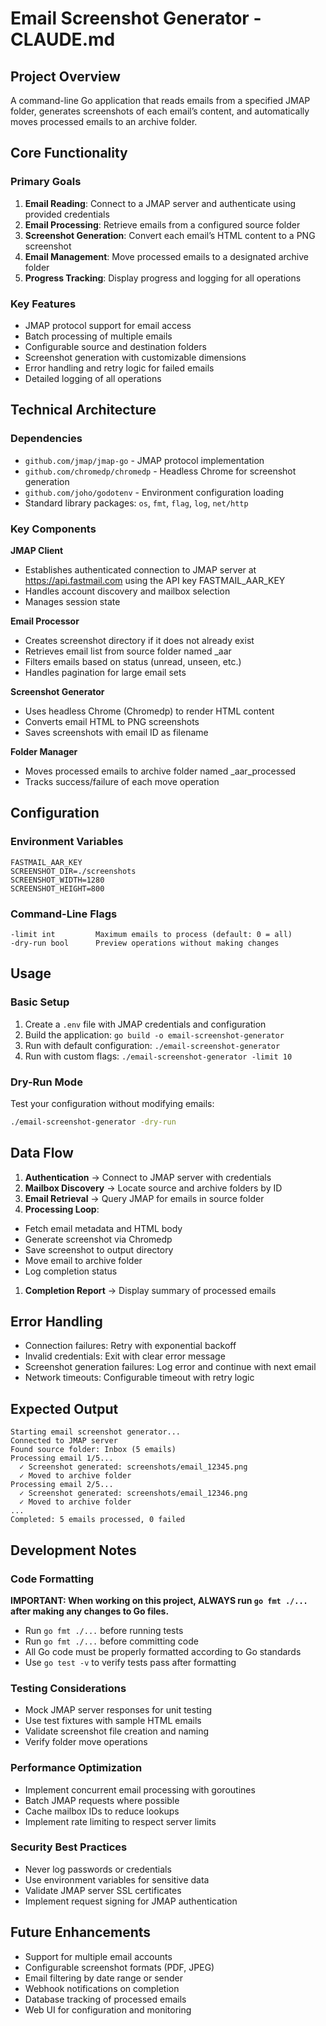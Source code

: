 # Email Screenshot Generator - CLAUDE.md

## Project Overview

A command-line Go application that reads emails from a specified JMAP folder, generates screenshots of each email’s content, and automatically moves processed emails to an archive folder.

## Core Functionality

### Primary Goals

1. **Email Reading**: Connect to a JMAP server and authenticate using provided credentials
1. **Email Processing**: Retrieve emails from a configured source folder
1. **Screenshot Generation**: Convert each email’s HTML content to a PNG screenshot
1. **Email Management**: Move processed emails to a designated archive folder
1. **Progress Tracking**: Display progress and logging for all operations

### Key Features

- JMAP protocol support for email access
- Batch processing of multiple emails
- Configurable source and destination folders
- Screenshot generation with customizable dimensions
- Error handling and retry logic for failed emails
- Detailed logging of all operations

## Technical Architecture

### Dependencies

- `github.com/jmap/jmap-go` - JMAP protocol implementation
- `github.com/chromedp/chromedp` - Headless Chrome for screenshot generation
- `github.com/joho/godotenv` - Environment configuration loading
- Standard library packages: `os`, `fmt`, `flag`, `log`, `net/http`

### Key Components

**JMAP Client**

- Establishes authenticated connection to JMAP server at https://api.fastmail.com using the API key FASTMAIL_AAR_KEY
- Handles account discovery and mailbox selection
- Manages session state

**Email Processor**

- Creates screenshot directory if it does not already exist
- Retrieves email list from source folder named _aar
- Filters emails based on status (unread, unseen, etc.)
- Handles pagination for large email sets

**Screenshot Generator**

- Uses headless Chrome (Chromedp) to render HTML content
- Converts email HTML to PNG screenshots
- Saves screenshots with email ID as filename

**Folder Manager**

- Moves processed emails to archive folder named _aar_processed
- Tracks success/failure of each move operation

## Configuration

### Environment Variables

```
FASTMAIL_AAR_KEY
SCREENSHOT_DIR=./screenshots
SCREENSHOT_WIDTH=1280
SCREENSHOT_HEIGHT=800
```

### Command-Line Flags

```
-limit int         Maximum emails to process (default: 0 = all)
-dry-run bool      Preview operations without making changes
```

## Usage

### Basic Setup

1. Create a `.env` file with JMAP credentials and configuration
1. Build the application: `go build -o email-screenshot-generator`
1. Run with default configuration: `./email-screenshot-generator`
1. Run with custom flags: `./email-screenshot-generator -limit 10`

### Dry-Run Mode

Test your configuration without modifying emails:

```bash
./email-screenshot-generator -dry-run
```

## Data Flow

1. **Authentication** → Connect to JMAP server with credentials
1. **Mailbox Discovery** → Locate source and archive folders by ID
1. **Email Retrieval** → Query JMAP for emails in source folder
1. **Processing Loop**:
- Fetch email metadata and HTML body
- Generate screenshot via Chromedp
- Save screenshot to output directory
- Move email to archive folder
- Log completion status
1. **Completion Report** → Display summary of processed emails

## Error Handling

- Connection failures: Retry with exponential backoff
- Invalid credentials: Exit with clear error message
- Screenshot generation failures: Log error and continue with next email
- Network timeouts: Configurable timeout with retry logic

## Expected Output

```
Starting email screenshot generator...
Connected to JMAP server
Found source folder: Inbox (5 emails)
Processing email 1/5...
  ✓ Screenshot generated: screenshots/email_12345.png
  ✓ Moved to archive folder
Processing email 2/5...
  ✓ Screenshot generated: screenshots/email_12346.png
  ✓ Moved to archive folder
...
Completed: 5 emails processed, 0 failed
```

## Development Notes

### Code Formatting

**IMPORTANT: When working on this project, ALWAYS run `go fmt ./...` after making any changes to Go files.**

- Run `go fmt ./...` before running tests
- Run `go fmt ./...` before committing code
- All Go code must be properly formatted according to Go standards
- Use `go test -v` to verify tests pass after formatting

### Testing Considerations

- Mock JMAP server responses for unit testing
- Use test fixtures with sample HTML emails
- Validate screenshot file creation and naming
- Verify folder move operations

### Performance Optimization

- Implement concurrent email processing with goroutines
- Batch JMAP requests where possible
- Cache mailbox IDs to reduce lookups
- Implement rate limiting to respect server limits

### Security Best Practices

- Never log passwords or credentials
- Use environment variables for sensitive data
- Validate JMAP server SSL certificates
- Implement request signing for JMAP authentication

## Future Enhancements

- Support for multiple email accounts
- Configurable screenshot formats (PDF, JPEG)
- Email filtering by date range or sender
- Webhook notifications on completion
- Database tracking of processed emails
- Web UI for configuration and monitoring